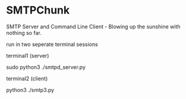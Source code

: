 # SMTPChunk
SMTP Server and Command Line Client - Blowing up the sunshine with nothing so far.

run in two seperate terminal sessions

  terminal1 
  (server)
  
  sudo python3 ./smtpd_server.py

  terminal2 
  (client)
  
  python3 ./smtp3.py
